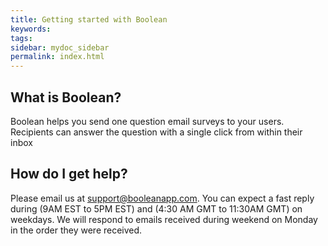 ```yaml
---
title: Getting started with Boolean
keywords:
tags:
sidebar: mydoc_sidebar
permalink: index.html
---
```


## What is Boolean?

Boolean helps you send one question email surveys to your users. Recipients can answer the question with a single click from within their inbox


## How do I get help?

Please email us at support@booleanapp.com. You can expect a fast reply during (9AM EST to 5PM EST) and (4:30 AM GMT to 11:30AM GMT) on weekdays. We will respond to emails received during weekend on Monday in the order they were received.

